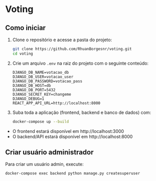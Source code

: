 # Voting


## Como iniciar

1. Clone o repositório e acesse a pasta do projeto:
   ```bash
   git clone https://github.com/RhuanBorgesnr/voting.git
   cd voting
   ```

2. Crie um arquivo `.env` na raiz do projeto com o seguinte conteúdo:
   ```env
   DJANGO_DB_NAME=votacao_db
   DJANGO_DB_USER=votacao_user
   DJANGO_DB_PASSWORD=votacao_pass
   DJANGO_DB_HOST=db
   DJANGO_DB_PORT=5432
   DJANGO_SECRET_KEY=changeme
   DJANGO_DEBUG=1
   REACT_APP_API_URL=http://localhost:8000
   ```

3. Suba toda a aplicação (frontend, backend e banco de dados) com:
   ```bash
   docker-compose up --build
   ```

- O frontend estará disponível em http://localhost:3000  
- O backend/API estará disponível em http://localhost:8000

## Criar usuário administrador

Para criar um usuário admin, execute:
```bash
docker-compose exec backend python manage.py createsuperuser
```
```
